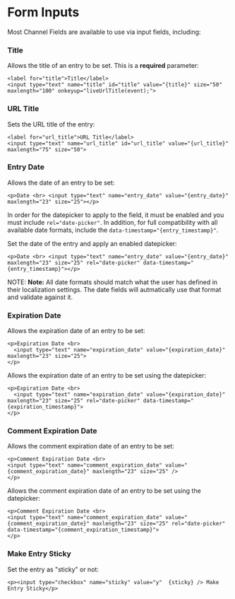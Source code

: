 <!--
    This source file is part of the open source project
    ExpressionEngine User Guide (https://github.com/ExpressionEngine/ExpressionEngine-User-Guide)

    @link      https://expressionengine.com/
    @copyright Copyright (c) 2003-2019, EllisLab Corp. (https://ellislab.com)
    @license   https://expressionengine.com/license Licensed under Apache License, Version 2.0
-->

# Form Inputs

Most Channel Fields are available to use via input fields, including:

### Title

Allows the title of an entry to be set. This is a **required** parameter:

    <label for="title">Title</label>
    <input type="text" name="title" id="title" value="{title}" size="50" maxlength="100" onkeyup="liveUrlTitle(event);">

### URL Title

Sets the URL title of the entry:

    <label for="url_title">URL Title</label>
    <input type="text" name="url_title" id="url_title" value="{url_title}" maxlength="75" size="50">

### Entry Date

Allows the date of an entry to be set:

    <p>Date <br> <input type="text" name="entry_date" value="{entry_date}" maxlength="23" size="25"></p>

In order for the datepicker to apply to the field, it must be enabled and you must include `rel="date-picker"`. In addition, for full compatibility with all available date formats, include the `data-timestamp="{entry_timestamp}"`.

Set the date of the entry and apply an enabled datepicker:

    <p>Date <br> <input type="text" name="entry_date" value="{entry_date}" maxlength="23" size="25" rel="date-picker" data-timestamp="{entry_timestamp}"></p>

NOTE: **Note:** All date formats should match what the user has defined in their localization settings. The date fields will autmatically use that format and validate against it.

### Expiration Date

Allows the expiration date of an entry to be set:

    <p>Expiration Date <br>
      <input type="text" name="expiration_date" value="{expiration_date}" maxlength="23" size="25">
    </p>

Allows the expiration date of an entry to be set using the datepicker:

    <p>Expiration Date <br>
      <input type="text" name="expiration_date" value="{expiration_date}" maxlength="23" size="25" rel="date-picker" data-timestamp="{expiration_timestamp}">
    </p>

### Comment Expiration Date

Allows the comment expiration date of an entry to be set:

    <p>Comment Expiration Date <br>
    <input type="text" name="comment_expiration_date" value="{comment_expiration_date}" maxlength="23" size="25" />
    </p>

Allows the comment expiration date of an entry to be set using the datepicker:

    <p>Comment Expiration Date <br>
    <input type="text" name="comment_expiration_date" value="{comment_expiration_date}" maxlength="23" size="25" rel="date-picker" data-timestamp="{comment_expiration_timestamp}">
    </p>

### Make Entry Sticky

Set the entry as "sticky" or not:

    <p><input type="checkbox" name="sticky" value="y"  {sticky} /> Make Entry Sticky</p>
